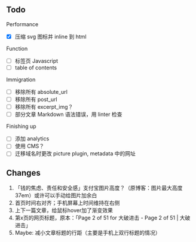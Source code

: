 ## Todo

Performance
- [x] 压缩 svg 图标并 inline 到 html

Function
- [ ] 标签页 Javascript
- [ ] table of contents

Immigration
- [ ] 移除所有 absolute_url
- [ ] 移除所有 post_url
- [ ] 移除所有 excerpt_img？
- [ ] 部分文章 Markdown 语法错误，用 linter 检查

Finishing up
- [ ] 添加 analytics
- [ ] 使用 CMS？
- [ ] 迁移域名时更改 picture plugin, metadata 中的网址

## Changes

1. 「钱的焦虑、责任和安全感」支付宝图片高度？（原博客：图片最大高度 37em）或许可以手动给图片加余白
2. 首页时间右对齐；手机屏幕上时间维持在右侧
3. 上下一篇文章，给鼠标hover加了渐变效果
4. 第x页的网页标题，原本：「Page 2 of 51 for 大破进击 - Page 2 of 51 | 大破进击」
5. Maybe: 减小文章标题的行距（主要是手机上双行标题的情况）
